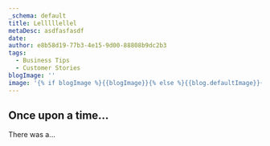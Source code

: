 ```yaml
---
_schema: default
title: Lelllllellel
metaDesc: asdfasfasdf
date:
author: e8b58d19-77b3-4e15-9d00-88808b9dc2b3
tags:
  - Business Tips
  - Customer Stories
blogImage: ''
image: '{% if blogImage %}{{blogImage}}{% else %}{{blog.defaultImage}}{% endif %}'
---
```

## Once upon a time...

There was a...